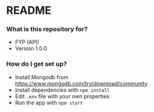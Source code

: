 # README #

### What is this repository for? ###

* FYP (API)
* Version 1.0.0

### How do I get set up? ###

* Install Mongodb from https://www.mongodb.com/try/download/community
* Install dependencies with `npm install`
* Edit `.env` file with your own properties
* Run the app with `npm start`
